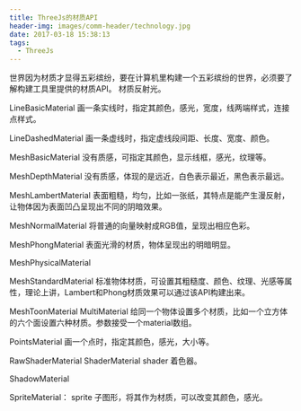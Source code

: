 ```yaml
---
title: ThreeJs的材质API
header-img: images/comm-header/technology.jpg
date: 2017-03-18 15:38:13
tags: 
  - ThreeJs
---
```

世界因为材质才显得五彩缤纷，要在计算机里构建一个五彩缤纷的世界，必须要了解构建工具里提供的材质API。
材质反射光。
<!-- more -->
LineBasicMaterial
	画一条实线时，指定其颜色，感光，宽度，线两端样式，连接点样式。

LineDashedMaterial
	画一条虚线时，指定虚线段间距、长度、宽度、颜色。

MeshBasicMaterial
	没有质感，可指定其颜色，显示线框，感光，纹理等。

MeshDepthMaterial
	没有质感，体现的是远近，白色表示最近，黑色表示最远。

MeshLambertMaterial
	表面粗糙，均匀，比如一张纸，其特点是能产生漫反射，让物体因为表面凹凸呈现出不同的阴暗效果。

MeshNormalMaterial
	将普通的向量映射成RGB值，呈现出相应色彩。

MeshPhongMaterial
	表面光滑的材质，物体呈现出的明暗明显。

MeshPhysicalMaterial


MeshStandardMaterial
	标准物体材质，可设置其粗糙度、颜色、纹理、光感等属性，理论上讲，Lambert和Phong材质效果可以通过该API构建出来。

MeshToonMaterial
MultiMaterial
	给同一个物体设置多个材质，比如一个立方体的六个面设置六种材质。参数接受一个material数组。

PointsMaterial
	画一个点时，指定其颜色，感光，大小等。

RawShaderMaterial
ShaderMaterial
	shader 着色器。

ShadowMaterial
	

SpriteMaterial：
	sprite 子图形，将其作为材质，可以改变其颜色，感光。